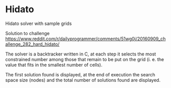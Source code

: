 # Hidato
Hidato solver with sample grids

Solution to challenge https://www.reddit.com/r/dailyprogrammer/comments/51wg0j/20160909_challenge_282_hard_hidato/

The solver is a backtracker written in C, at each step it selects the most constrained number among those that remain to be put on the grid (i. e. the value that fits in the smallest number of cells).

The first solution found is displayed, at the end of execution the search space size (nodes) and the total number of solutions found are displayed.
